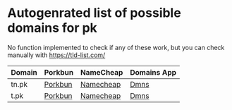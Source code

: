 # Autogenrated list of possible domains for pk

No function implemented to check if any of these work, but you can check manually with https://tld-list.com/

| Domain | Porkbun | NameCheap | Domains App |
|---|---|---|---|
| tn.pk | [Porkbun](https://porkbun.com/checkout/search?prb=e814663da1&tlds=&idnLanguage=&search=search&q=tn.pk) | [Namecheap](https://www.namecheap.com/domains/registration/results/?domain=tn.pk) | [Dmns](https://dmns.app/domains?q=tn.pk) |
| t.pk | [Porkbun](https://porkbun.com/checkout/search?prb=e814663da1&tlds=&idnLanguage=&search=search&q=t.pk) | [Namecheap](https://www.namecheap.com/domains/registration/results/?domain=t.pk) | [Dmns](https://dmns.app/domains?q=t.pk) |
